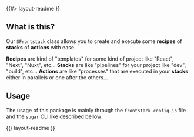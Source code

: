 <!-- 
/**
 * @name            README
 * @namespace       doc
 * @type            Markdown
 * @platform        md
 * @status          stable
 * @menu            Documentation           /doc/readme
 *
 * @since           2.0.0
 * @author    Olivier Bossel <olivier.bossel@gmail.com> (https://coffeekraken.io)
 */
-->

{{#> layout-readme }}

## What is this?

Our `SFrontstack` class allows you to create and execute some **recipes** of **stacks** of **actions** with ease.

**Recipes** are kind of "templates" for some kind of project like "React", "Next", "Nuxt", etc...
**Stacks** are like "pipelines" for your project like "dev", "build", etc...
**Actions** are like "processes" that are executed in your **stacks** either in parallels or one after the others...

## Usage

The usage of this package is mainly through the `frontstack.config.js` file and the `sugar` CLI like described bellow:

{{/ layout-readme }}